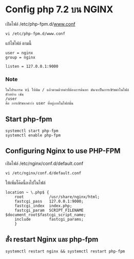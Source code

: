# Config php 7.2 บน NGINX

เปิดไฟล์ /etc/php-fpm.d/www.conf
```
vi /etc/php-fpm.d/www.conf
```

แก้ไขไฟล์ ตามนี้
```
user = nginx
group = nginx

listen = 127.0.0.1:9000
```

### Note
```
ในโปรแกรม vi ให้พิม / แล้วตามด้วยคำที่ต้องการค้นหา มันจะเป็นการเซิร์ชคำในไฟล์
ตัวอย่าง เช่น
/user
คือ การเซิร์ชหาคำว่า user ที่อยู่ภายในไฟล์นั้น
```

## Start php-fpm
```
systemctl start php-fpm
systemctl enable php-fpm
```

## Configuring Nginx to use PHP-FPM
เปิดไฟล์ /etc/nginx/conf.d/default.conf
```
vi /etc/nginx/conf.d/default.conf
```

ให้เพิ่มโค๊ดนี้ลงไปในไฟล์
```
location ~ \.php$ {
    root           /usr/share/nginx/html;
    fastcgi_pass   127.0.0.1:9000;
    fastcgi_index  index.php;
    fastcgi_param  SCRIPT_FILENAME         $document_root$fastcgi_script_name;
    include        fastcgi_params;
    }
```

## สั่ง restart Nginx และ php-fpm
```
systemctl restart nginx && systemctl restart php-fpm
```